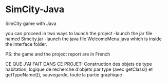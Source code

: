 # SimCity-Java
SimCity game with Java


you can proceed in two ways to launch the project
-launch the jar file named Simcity.jar
-launch the java file WelcomeMenu.java which is inside the Interface folder.

PS: the game and the project report are in French

CE QUE J'AI FAIT DANS CE PROJET:
Construction des objets de type habitation, logique de recherche d'objets par type (avec getClass() et getTypeName()), sauvegarde, toute la partie graphique
